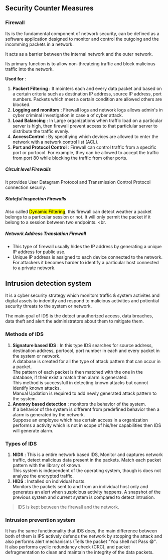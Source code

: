 ## Security Counter Measures

### Firewall

Its is the fundamental component of network security, can be defined as a software application designed to monitor and control the outgoing and the incomming packets in a network.<br>

It acts as a barrier between the internal network and the outer network.<br>

Its primary function is to allow non-threateing traffic and block malicious traffic into the network.

**Used for** : <br>

1. **Packert Filtering** : It mointers each and every data packet and based on a certain criteria such as destination IP address, source IP address, port numbers. Packets which meet a certain condition are allowed others are blocked.
2. **Logging and monitors** : Firewall logs and network logs allows admin's in cyber criminal investigation in case a of cyber attack.
3. **Load Balancing** : In Large organizations when traffic load on a particular server is high, then firewall prevent access to that particlular server to distribute the traffic evenly.
4. **AccessControl** : By specifiying which devices are allowed to enter the network with a network control list (ACL).
5. **Port and Protocol Control** : Firewall can control traffic from a specific port or portocol. For example, they can be allowed to accept the traffic from port 80 while blocking the traffic from other ports.

##### Circuit level Firewalls

It provides User Datagram Protocol and Transmission Control Protocol connection securly.

##### Stateful Inspection Firewalls

Also called <mark>Dynamic Filtering</mark>, this firewall can detect weather a packet belongs to a particular session or not. It will only permit the packet if it belong to a session between two endpoints. <br.

##### Network Address Translation Firewall

- This type of firewall usually hides the IP address by generating a unique IP address for public use.<br>
- Unique IP address is assigned to each device connected to the network. For attackers it becomes harder to identify a particular host connected to a private network.

## Intrusion detection system

It is a cyber security strategy which monitors traffic & system activites and digital assets to indentify and respond to malicious activities and potiential security threats to the system or network.<br>

The main goal of IDS is the detect unauthorized access, data breaches, data theft and alert the administrators about them to mitigate them. <br>

### Methods of IDS

1. **Signature based IDS** : In this type IDS searches for source address, destination address, portocol, port number in each and every packet in the system or network. <br> A database is created for all the type of attack pattern that can occur in a packet.<br> The pattern of each packet is then matched with the one in the database, if their exist a match then alarm is generated.<br>This method is successfull in detecting known attacks but cannot identify known attacks.<br> Manual Updation is required to add newly generated attack pattern to the system.<br>
2. **Anomoy based detection** : monitors the behavior of the system.<br> If a behavior of the system is different from predefined behavior then a alarm is generated by the network.<br> Suppose an employee which has certain access in a organization performs a activity which is not in scope of his/her capabilities then IDS will generate alarm.<br>

### Types of IDS

1. **NIDS** : This is a entire network based IDS, Monitor and captures network traffic, detect malicious data present in the packets. Match each packet pattern with the library of known. <br> This system is independent of the operating system, though is does not analyze the encrypted traffic.
2. **HIDS** : Installed on individual hosts.<br> Monitors the packets sent to and from an individual host only and generates an alert when suspicious activity happens. A snapshot of the previous system and current system is compared to detect intrusion.

> IDS is kept between the firewall and the network.

### Intrusion prevention system

It has the same functinonality that IDS does, the main difference between both of them is IPS actively defends the network by stopping the attack and also performs alert mechanisms (Tells the packet "You shell not Pass 😁".<br>
It also performs cyclic redundancy check (CRC), and packet defragmentation to clean and maintain the integrity of the data packets.
